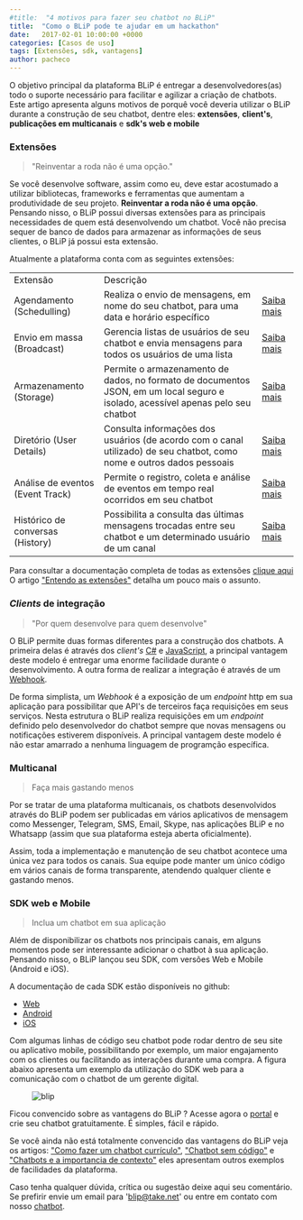```yaml
---
#title:  "4 motivos para fazer seu chatbot no BLiP"
title:  "Como o BLiP pode te ajudar em um hackathon"
date:   2017-02-01 10:00:00 +0000
categories: [Casos de uso]
tags: [Extensões, sdk, vantagens]
author: pacheco
---
```


O objetivo principal da plataforma BLiP é entregar a desenvolvedores(as) todo o suporte necessário para facilitar e agilizar 
a criação de chatbots. Este artigo apresenta alguns motivos de porquê você deveria utilizar o BLiP durante a construção de 
seu chatbot, dentre eles: **extensões**, **client's**, **publicações em multicanais** e **sdk's web e mobile** 

<!--preview-->

### Extensões

> "Reinventar a roda não é uma opção."

Se você desenvolve software, assim como eu, deve estar acostumado a utilizar bibliotecas, frameworks e ferramentas que aumentam a produtividade de seu projeto. 
**Reinventar a roda não é uma opção**. Pensando nisso, o BLiP possui diversas extensões para as principais necessidades de quem está desenvolvendo um chatbot. Você não precisa sequer de banco de dados para armazenar as 
informações de seus clientes, o BLiP já possui esta extensão.

Atualmente a plataforma conta com as seguintes extensões:

<table>
  <tr>
    <td>Extensão</td>
    <td>Descrição</td>
    <td></td>
  </tr>
  <tr>
    <td>Agendamento (Schedulling)</td>
    <td>Realiza o envio de mensagens, em nome do seu chatbot, para uma data e horário específico</td>
    <td><a href="https://portal.blip.ai/#/docs/extensions/scheduler" target="_blank">Saiba mais</a></td>
  </tr>
  <tr>
    <td>Envio em massa (Broadcast)</td>
    <td>Gerencia listas de usuários de seu chatbot e envia mensagens para todos os usuários de uma lista</td>
    <td><a href="https://portal.blip.ai/#/docs/extensions/broadcast" target="_blank">Saiba mais</a></td>
  </tr>
  <tr>
    <td>Armazenamento (Storage)</td>
    <td>Permite o armazenamento de dados, no formato de documentos JSON, em um local seguro e isolado, acessível apenas pelo seu chatbot</td>
    <td><a href="https://portal.blip.ai/#/docs/extensions/bucket" target="_blank">Saiba mais</a></td>
  </tr>
  <tr>
    <td>Diretório (User Details)</td>
    <td>Consulta informações dos usuários (de acordo com o canal utilizado) de seu chatbot, como nome e outros dados pessoais</td>
    <td><a href="https://portal.blip.ai/#/docs/extensions/directory" target="_blank">Saiba mais</a></td>
  </tr>
  <tr>
    <td>Análise de eventos (Event Track)</td>
    <td>Permite o registro, coleta e análise de eventos em tempo real ocorridos em seu chatbot</td>
    <td><a href="https://portal.blip.ai/#/docs/extensions/event-track" target="_blank">Saiba mais</a></td>
  </tr>
  <tr>
    <td>Histórico de conversas (History)</td>
    <td>Possibilita a consulta das últimas mensagens trocadas entre seu chatbot e um determinado usuário de um canal</td>
    <td><a href="https://portal.blip.ai/#/docs/extensions/threads" target="_blank">Saiba mais</a></td>
  </tr>
</table>

Para consultar a documentação completa de todas as extensões [clique aqui](https://portal.blip.ai/#/docs/extensions)
O artigo ["Entendo as extensões"](http://blog.blip.ai/2016/12/28/entendendo-as-extensoes.html) detalha um pouco mais o assunto.

### *Clients* de integração

> "Por quem desenvolve para quem desenvolve"

O BLiP permite duas formas diferentes para a construção dos chatbots. A primeira delas é através dos *client's* [C#](https://github.com/takenet/messaginghub-client-csharp/) e 
[JavaScript](http://takenet.github.io/messaginghub-client-js/), a principal vantagem deste modelo é entregar uma enorme facilidade durante o desenvolvimento.
A outra forma de realizar a integração é através de um [Webhook](https://blip.ai/portal/#/docs/webhook). 

De forma simplista, um *Webhook* é a exposição de um *endpoint* http em sua aplicação para possibilitar que API's de terceiros faça requisições em seus serviços. 
Nesta estrutura o BLiP realiza requisições em um *endpoint* definido pelo desenvolvedor do chatbot sempre que novas mensagens ou notificações estiverem disponíveis. 
A principal vantagem deste modelo é não estar amarrado a nenhuma linguagem de programção específica.

### Multicanal

> Faça mais gastando menos

Por se tratar de uma plataforma multicanais, os chatbots desenvolvidos através do BLiP podem ser publicadas em vários aplicativos de mensagem como Messenger,
Telegram, SMS, Email, Skype, nas aplicações BLiP e no Whatsapp (assim que sua plataforma esteja aberta oficialmente). 

Assim, toda a implementação e manutenção de seu chatbot acontece uma única vez para todos os canais. Sua equipe pode manter um único código 
em vários canais de forma transparente, atendendo qualquer cliente e gastando menos.

### SDK web e Mobile

> Inclua um chatbot em sua aplicação

Além de disponibilizar os chatbots nos principais canais, em alguns momentos pode ser interessante adicionar o chatbot à sua aplicação. Pensando nisso, o BLiP lançou seu SDK, com versões Web 
e Mobile (Android e iOS).

A documentação de cada SDK estão disponíveis no github:

* [Web](https://github.com/takenet/blip-sdk-web)
* [Android](https://github.com/takenet/blip-sdk-android) 
* [iOS](https://github.com/takenet/blip-sdk-ios)

Com algumas linhas de código seu chatbot pode rodar dentro de seu site ou aplicativo mobile, possibilitando por exemplo, um maior engajamento com os clientes ou facilitando as interações 
durante uma compra. A figura abaixo apresenta um exemplo da utilização do SDK web para a comunicação com o chatbot de um gerente digital.

<figure>
    <img class="alignnone size-full" style="width=90%" src="http://i.imgur.com/HP4AFkJ.png" alt="blip" />
</figure>

Ficou convencido sobre as vantagens do BLiP ? Acesse agora o [portal](https://portal.blip.ai/#/) e crie seu chatbot gratuitamente. É simples, fácil e rápido.

Se você ainda não está totalmente convencido das vantagens do BLiP veja os artigos: ["Como fazer um chatbot currículo"](http://blog.blip.ai/2016/11/05/resumo-chatbot-webhook.html), 
["Chatbot sem código"](http://blog.blip.ai/2016/11/25/chatbot-sem-codigo.html) e ["Chatbots e a importancia de contexto"](http://blog.blip.ai/2016/12/15/chatbots-e-a-importancia-do-contexto.html) eles apresentam outros exemplos de facilidades da plataforma.

Caso tenha qualquer dúvida, crítica ou sugestão deixe aqui seu comentário. Se prefirir envie um email para 'blip@take.net' ou entre em contato com nosso [chatbot](https://m.me/blipajuda).

